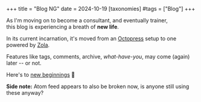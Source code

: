 +++
title = "Blog NG"
date = 2024-10-19
[taxonomies]
#tags = ["Blog"]
+++

As I'm moving on to become a consultant, and eventually trainer,  
this blog is experiencing a breath of **new life**. 

In its current incarnation, it's moved from an [Octopress](https://github.com/imathis/octopress?tab=readme-ov-file#what-is-octopress) setup to one powered by [Zola](https://www.getzola.org/). 

Features like tags, comments, archive, _what-have-you_, may come (again) later -- or not.

Here's to [new beginnings](https://log.robi42.net/blog/2012/09/16/hello) :slightly_smiling_face:

**Side note:** Atom feed appears to also be broken now, is anyone still using these anyway?

